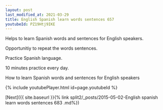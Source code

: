 ```yaml
---
layout: post
last_modified_at: 2021-03-29
title: English Spanish learn words sentences 657 
youtubeId: PZ19Htj9IKE
---
```

 
 
Helps to learn Spanish words and sentences for English speakers.

Opportunitiy to repeat the words sentences. 

Practice Spanish language. 
 
10 minutes practice every day. 
 
How to learn Spanish words and sentences for English speakers 
 
{% include youtubePlayer.html id=page.youtubeId %}
 
 
[Next]({{ site.baseurl }}{% link  split2/_posts/2015-05-02-English spanish learn words sentences 683 .md%})
 
